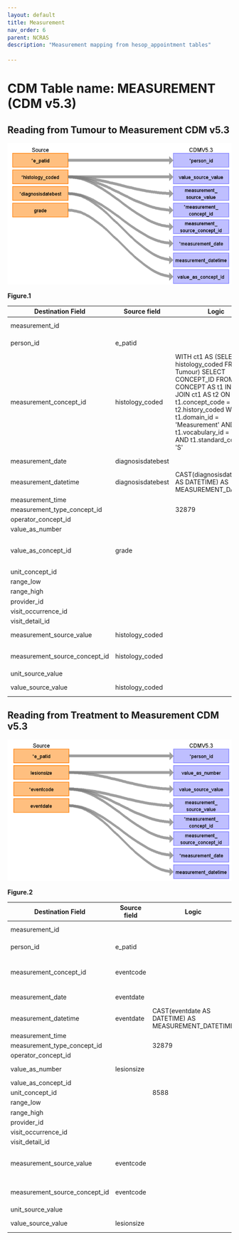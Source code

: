 ```yaml
---
layout: default
title: Measurement
nav_order: 6
parent: NCRAS
description: "Measurement mapping from hesop_appointment tables"

---
```



# CDM Table name: MEASUREMENT (CDM v5.3)

## Reading from Tumour to Measurement CDM v5.3

![](images/image3.2.png)

**Figure.1**

| Destination Field | Source field | Logic | Comment field |
| --- | --- | --- | --- |
|measurement_id |  |  | Autogenerate: if table is empty, start from MAX(public.measurement_id)+1|
|person_id |e_patid  |  | PERSON_ID will be mapped from e_patid.|
|measurement_concept_id | histology_coded | WITH ct1 AS (SELECT histology_coded FROM Tumour) SELECT CONCEPT_ID FROM CONCEPT AS t1 INNER JOIN ct1 AS t2 ON t1.concept_code = t2.history_coded WHERE t1.domain_id = 'Measurement' AND t1.vocabulary_id = 'CPT4' AND t1.standard_concept = 'S' |MEASUREMENT_CONCEPT_ID will be mapped to standard CPT4 Concept_id by using histology_coded |
|measurement_date |diagnosisdatebest  |  |MEASUREMENT_DATE will be mapped from diagnosisdatebest.|
|measurement_datetime | diagnosisdatebest | CAST(diagnosisdatebest AS DATETIME) AS MEASUREMENT_DATETIME | MEASUREMENT_DATE will be mapped from diagnosisdatebest.|
|measurement_time |  |  | |
|measurement_type_concept_id |  |32879  |32879  = "Registry" |
|operator_concept_id |  |  | |
|value_as_number |  |  | |
|value_as_concept_id | grade |  |VALUE_AS_CONCEPT_ID will be mapped to a standard SNOMED Concept_id by using NCRAS_GRADE_STCM. |
|unit_concept_id |  |  | |
|range_low |  |  | |
|range_high |  |  | |
|provider_id |  |  | |
|visit_occurrence_id |  |  | |
|visit_detail_id |  |  | |
|measurement_source_value |histology_coded |  |MEASUREMENT_SOURCE_VALUE will be mapped from histology_coded |
|measurement_source_concept_id |histology_coded  |  |MEASUREMENT_SOURCE_CONCEPT_ID will be mapped to standard CPT4 Concept_id by using histology_coded.  |
|unit_source_value |  |  | |
|value_source_value |histology_coded  |  | VALUE_SOURCE_VALUE will be mapped from histology_coded|

## Reading from Treatment to Measurement CDM v5.3

![](images/image3.png)

**Figure.2**

| Destination Field | Source field | Logic | Comment field |
| --- | --- | --- | --- |
|measurement_id |  |  | Autogenerate: if table is empty, start from MAX(public.measurement_id)+1|
|person_id |e_patid  |  | PERSON_ID will be mapped from e_patid.|
|measurement_concept_id |eventcode  |  | MEASUREMENT_CONCEPT_ID will be mapped to a standard Measurement Concept_id by using NCRAS_EVENTDESC_STCM.|
|measurement_date |eventdate  |  |MEASUREMENT_DATETIME will be mapped from eventdate. |
|measurement_datetime |eventdate  | CAST(eventdate AS DATETIME) AS MEASUREMENT_DATETIME |MEASUREMENT_DATETIME will be mapped from eventdate. |
|measurement_time |  |  | |
|measurement_type_concept_id |  |32879  |32879  = "Registry" |
|operator_concept_id |  |  | |
|value_as_number | lesionsize |  | VALUE_AS_NUMBER will be mapped from lesionsize.|
|value_as_concept_id |  |  | |
|unit_concept_id |  | 8588 |8588 = "millimeter" |
|range_low |  |  | |
|range_high |  |  | |
|provider_id |  |  | |
|visit_occurrence_id |  |  | |
|visit_detail_id |  |  | |
|measurement_source_value |eventcode  |  |MEASUREMENT_SOURCE_VALUE will be mapped to Standard Measurement Concept_id by using NCRAS_EVENTDESC_STCM.  |
|measurement_source_concept_id |eventcode  |  |MEASUREMENT_SOURCE_CONCEPT_ID will be mapped to the exact value in the source data field eventcode |
|unit_source_value |  |  | |
|value_source_value |lesionsize  |  | VALUE_SOURCE_VALUE will be mapped from lesionsize.|

